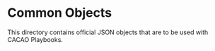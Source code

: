 # Common Objects 

This directory contains official JSON objects that are to be used with CACAO
Playbooks.
